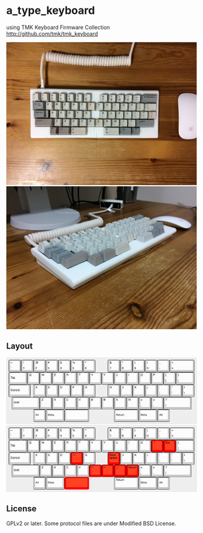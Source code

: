 # a_type_keyboard
using TMK Keyboard Firmware Collection <http://github.com/tmk/tmk_keyboard>

![keyboard1](https://github.com/daisuko/a/blob/master/2018/keyboard_1.JPG)
![keyboard2](https://github.com/daisuko/a/blob/master/2018/keyboard_2.JPG)

## Layout
![layout1](https://github.com/daisuko/a/blob/master/2018/keyboard-layout_1.png)
![layout2](https://github.com/daisuko/a/blob/master/2018/keyboard-layout_2.png)

## License
GPLv2 or later. Some protocol files are under Modified BSD License.
